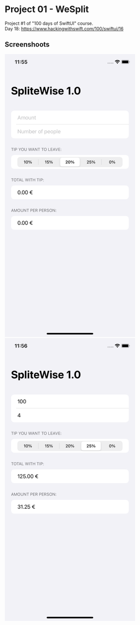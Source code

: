 # Project 01 - WeSplit

Project #1 of "100 days of SwiftUI" course.</br>
Day 18: https://www.hackingwithswift.com/100/swiftui/16

## Screenshoots

<img src="screenshots/emptyScreen.png" width="414" height="896"/> <img src="screenshots/filledScreen.png" width="414" height="896"/>
